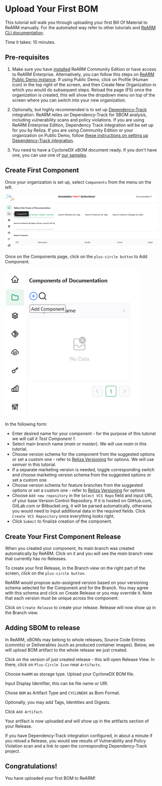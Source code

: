 # Upload Your First BOM

This tutorial will walk you through uploading your first Bill Of Material to ReARM manually. For the automated way refer to other tutorials and [ReARM CLI documentation](https://github.com/relizaio/rearm-cli).

Time it takes: 10 minutes.

## Pre-requisites
1. Make sure you have [installed](/installation) ReARM Community Edition or have access to ReARM Enterprise. Alternatively, you can follow this steps on [ReARM Public Demo instance](https://demo.rearmhq.com). If using Public Demo, click on Profile (Human icon) in the top right of the screen, and then Create New Organization in which you would do subsequent steps. Reload the page (F5) once the organization is created, this will show the dropdown menu on top of the screen where you can switch into your new organization.

2. Optionally, but highly recommended is to set up [Dependency-Track](https://dependencytrack.org/) integration. ReARM relies on Dependency-Track for SBOM analysis, including vulnerability scans and policy violations. If you are using ReARM Enterprise Edition, Dependency Track integration will be set up for you by Reliza. If you are using Community Edition or your organization on Public Demo, follow [these instructions on setting up Dependency-Track integration](/integrations/dtrack).

3. You need to have a CycloneDX xBOM document ready. If you don't have one, you can use one of [our samples](https://github.com/relizaio/rearm-cli/tree/main/bom_samples).

## Create First Component
Once your organization is set up, select `Components` from the menu on the left.

![Components Menu](./create-component-menu.png)

Once on the Components page, click on the `plus-circle button` to Add Component.

![Add Component Icon](./create-component-plus-circle.png)

In the following form:
- Enter desired name for your component - for the purpose of this tutorial we will call it *Test Component 1*.
- Select main branch name (*main* or *master*). We will use *main* in this tutorial.
- Choose version schema for the component from the suggested options or set a custom one - refer to [Reliza Versioning](https://github.com/relizaio/versioning) for options. We will use *semver* in this tutorial.
- If a separate marketing version is needed, toggle corresponding switch and choose marketing version schema from the suggested options or set a custom one
- Choose version schema for feature branches from the suggested options or set a custom one - refer to [Reliza Versioning](https://github.com/relizaio/versioning) for options
- Choose `Add new repository` in the `Select VCS Repo` field and input URL of your base Version Control Repository. If it is hosted on GitHub.com, GitLab.com or Bitbucket.org, it will be parsed automatically, otherwise you would need to input additional data in the required fields. Click `Create VCS Repository` once everything looks right.
- Click `Submit` to finalize creation of the component.

## Create Your First Component Release
When you created your component, its main branch was created automatically by ReARM. Click on it and you will see the *main* branch view that currently has no Releases.

To create your first Release, in the Branch view on the right part of the screen, click on the `plus-circle button`.

ReARM would propose auto-assigned version based on your versioning schema selected for the Component and for the Branch. You may agree with this schema and click on Create Release or you may override it. Note that each version must be unique across the component.

Click on `Create Release` to create your release. Release will now show up in the Branch view.

## Adding SBOM to release

In ReARM, xBOMs may belong to whole releases, Source Code Entries (commits) or Deliverables (such as produced container images). Below, we will upload BOM artifact to the whole release we just created.

Click on the version of just created release - this will open Release View. In there, click on `Plus-Circle Icon` near `Artifacts`. 

Choose `ReARM` as storage type. Upload your CycloneDX BOM file.

Input Display Identifier, this can be file name or URI.

Chose `BOM` as Artifact Type and `CYCLONEDX` as Bom Format.

Optionally, you may add Tags, Identities and Digests.

Click `Add Artifact`.

Your artifact is now uploaded and will show up in the artifacts section of your Release.

If you have Dependency-Track integration configured, in about a minute if you reload a Release, you would see results of Vulnerability and Policy Violation scan and a link to open the corresponding Dependency-Track project.

## Congratulations!
You have uploaded your first BOM to ReARM!